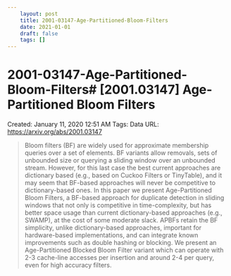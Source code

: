 ```yaml
---
 	layout: post
 	title: 2001-03147-Age-Partitioned-Bloom-Filters
 	date: 2021-01-01
 	draft: false
 	tags: []
---
```


# 2001-03147-Age-Partitioned-Bloom-Filters# [2001.03147] Age-Partitioned Bloom Filters
Created: January 11, 2020 12:51 AM
Tags: Data
URL: https://arxiv.org/abs/2001.03147
> Bloom filters (BF) are widely used for approximate membership queries over a set of elements.
BF variants allow removals, sets of unbounded size or querying a sliding window over an unbounded stream.
However, for this last case the best current approaches are dictionary based (e.g., based on Cuckoo Filters or TinyTable), and it may seem that BF-based approaches will never be competitive to dictionary-based ones.
In this paper we present Age-Partitioned Bloom Filters, a BF-based approach for duplicate detection in sliding windows that not only is competitive in time-complexity, but has better space usage than current dictionary-based approaches (e.g., SWAMP), at the cost of some moderate slack.
APBFs retain the BF simplicity, unlike dictionary-based approaches, important for hardware-based implementations, and can integrate known improvements such as double hashing or blocking.
We present an Age-Partitioned Blocked Bloom Filter variant which can operate with 2-3 cache-line accesses per insertion and around 2-4 per query, even for high accuracy filters.
>
